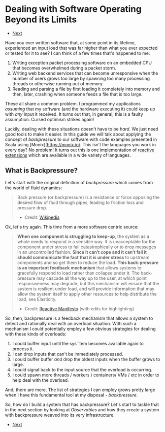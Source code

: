# Dealing with Software Operating Beyond its Limits

* [Next](observables.md)

Have you ever written software that, at some point in its lifetime, experienced an input
load that was far higher than what you ever expected or tested for it to see? I can
think of a few times that's happened to me:

1. Writing exception packet processing software on an embedded CPU that becomes overwhelmed
   during a packet storm.
2. Writing web backend services that can become unresponsive when the number of users grows
   too large by spawning too many processing threads or otherwise running out of memory.
3. Reading and parsing a file by first loading it completely into memory and then, later,
   crashing when someone feeds a file that is too large.

These all share a common problem. I programmed my applications _assuming_ that my software
(and the hardware executing it) could keep up with _any_ input it received. It turns out
that, in general, this is a faulty assumption. Cursed optimism strikes again!

Luckily, dealing with these situations doesn't have to be _hard_. We just need good tools
to make it easier. In this guide we will talk about applying the concept of _*backpressure*_
to our software with code examples presented in Scala using [Monix](https://monix.io/. This
isn't the languages you work in every day? No problem! It turns out this is one implementation
of [reactive extensions](http://reactivex.io/) which are available in a wide variety of
languages.

## What is Backpressure?

Let's start with the original definition of _backpressure_ which comes from the world of fluid
dynamics:

> Back pressure (or backpressure) is a resistance or force opposing the desired flow of fluid
> through pipes, leading to friction loss and pressure drop.
>   - Credit: [Wikipedia](https://en.wikipedia.org/wiki/Back_pressure)

Ok, let's try again. This time from a more software centric source:

> **When one component is struggling to keep-up**, the system as a whole needs to respond in a sensible
> way. It is unacceptable for the component under stress to fail catastrophically or to drop messages
> in an uncontrolled fashion. **Since it can’t cope and it can’t fail it should communicate the fact that
> it is under stress** to upstream components and so get them to reduce the load. **This back-pressure is
> an important feedback mechanism** that allows systems to gracefully respond to load rather than collapse
> under it. The back-pressure may cascade all the way up to the user, at which point responsiveness may
> degrade, but this mechanism will ensure that the system is resilient under load, and will provide information
> that may allow the system itself to apply other resources to help distribute the load, see Elasticity.
> - Credit: [Reactive Manifesto](https://www.reactivemanifesto.org/glossary#Back-Pressure)
>   (with edits for highlighting)

So, then, backpressure is a feedback mechanism that allows a system to detect and rationally deal with an
overload situation. With such a mechanism I could potentially employ a few obvious strategies for dealing
with these kinds of overloads:

1. I could buffer input until the sys``tem becomes available again to process it.
2. I can drop inputs that can't be immediately processed.
3. I could buffer buffer _and_ drop the oldest inputs when the buffer grows to large.
4. I could signal back to the input source that the overload is occurring.
5. I could spawn more threads / workers / containers/ VMs / etc in order to help deal with the overload.

And, there are more. The list of strategies I can employ grows pretty large when I have this fundamental
tool at my disposal - _backpressure_.

So, how do I build a system that has backpressure? Let's start to tackle that in the next section by looking
at *Observables* and how they create a system with backpressure weaved into its very infrastructure.

* [Next](observables.md)
